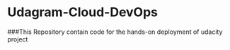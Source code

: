 # Udagram-Cloud-DevOps
###This Repository contain code for the hands-on deployment of udacity project
